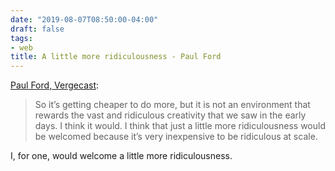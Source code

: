 ```yaml
---
date: "2019-08-07T08:50:00-04:00"
draft: false
tags:
- web
title: A little more ridiculousness - Paul Ford
---
```


[Paul Ford, Vergecast](https://www.theverge.com/2019/8/6/20751655/paul-ford-interview-web-writer-programmer-vergecast-podcast):

> So it’s getting cheaper to do more, but it is not an environment that rewards the vast and ridiculous creativity that we saw in the early days. I think it would. I think that just a little more ridiculousness would be welcomed because it’s very inexpensive to be ridiculous at scale.

I, for one, would welcome a little more ridiculousness.
